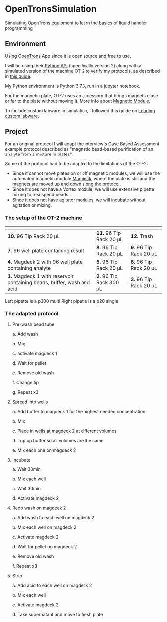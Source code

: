# OpenTronsSimulation
Simulating OpenTrons equipment to learn the basics of liquid handler programming

## Environment
Using [OpenTrons](https://www.opentrons.com/) App since it is open source and free to use.

I will be using their [Python API](https://docs.opentrons.com/v2/) (specifically version 2) along with a simulated version of the machine OT-2 to verify my protocols, as described in [this guide](https://support.opentrons.com/en/articles/2741869-simulating-ot-2-protocols-on-your-computer).

My Python environment is Python 3.7.3, run in a jupyter notebook. 

For the magnetic plate, OT-2 uses an accessory that brings magnets close or far to the plate without moving it. More info about [Magnetic Module](https://support.opentrons.com/en/articles/1820112-magnetic-module).

To include custom labware in simulation, I followed this guide on [Loading custom labware](https://support.opentrons.com/en/articles/3136506-using-labware-in-your-protocols).

## Project
For an original protocol I will adapt the interview's Case Based Assessment example protocol described as "magnetic bead-based purification of an analyte from a mixture in plates". 

Some of the protocol had to be adapted to the limitations of the OT-2:
- Since it cannot move plates on or off magnetic modules, we will use the automated magnetic module [Magdeck](https://support.opentrons.com/en/articles/1820112-magnetic-module), where the plate is still and the magnets are moved up and down along the protocol.   
- Since it does not have a Vortex module, we will use extensive pipette mixing to resuspend beads.
- Since it does not have agitator modules, we will incubate without agitation or mixing. 

### The setup of the OT-2 machine
|[]() | | |
|-----|-----|-----|
| **10.** 96 Tip Rack 20 µL | **11.** 96 Tip Rack 20 µL | **12.** Trash |
|**7.** 96 well plate containing result |**8.** 96 Tip Rack 20 µL | **9.** 96 Tip Rack 20 µL |
|**4.** Magdeck 2 with 96 well plate containing analyte | **5.** 96 Tip Rack 20 µL | **6.** 96 Tip Rack 20 µL |
| **1.** Magdeck 1 with reservoir containing beads, buffer, wash and acid | **2.** 96 Tip Rack 300 µL | **3.** 96 Tip Rack 20 µL |

Left pipette is a p300 multi
Right pipette is a p20 single

### The adapted protocol

1)	Pre-wash bead tube

    a.	Add wash 

    b.	Mix

    c.	activate magdeck 1

    d.	Wait for pellet

    e.	Remove old wash

    f.	Change tip 

    g.	Repeat x3
    

2)	Spread into wells

    a.	Add buffer to magdeck 1 for the highest needed concentration 

    b.	Mix

    c.	Place in wells at magdeck 2 at different volumes

    d.	Top up buffer so all volumes are the same

    e.	Mix each one on magdeck 2
    

3)	Incubate

    a.	Wait 30min 

    b.	Mix each well

    c.	Wait 30min 

    d.	Activate magdeck 2
    

4)	Redo wash on magdeck 2

    a.	Add wash to each well on magdeck 2

    b.	Mix each well on magdeck 2

    c.	Activate magdeck 2

    d.	Wait for pellet on magdeck 2

    e.	Remove old wash

    f.	Repeat x3


5)	Strip

    a.	Add acid to each well on magdeck 2

    b.	Mix each well

    c.	Activate magdeck 2

    d.	Take supernatant and move to fresh plate


  
